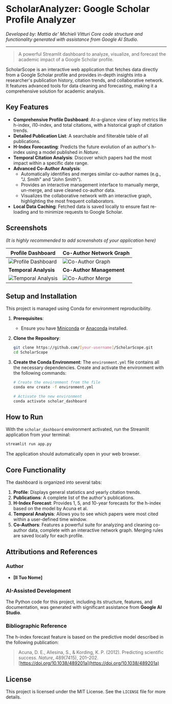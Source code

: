# ScholarAnalyzer: Google Scholar Profile Analyzer

*Developed by: Mattia de' Michieli Vitturi*
*Core code structure and functionality generated with assistance from Google AI Studio.*

---

> A powerful Streamlit dashboard to analyze, visualize, and forecast the academic impact of a Google Scholar profile.

ScholarScope is an interactive web application that fetches data directly from a Google Scholar profile and provides in-depth insights into a researcher's publication history, citation trends, and collaborative network. It features advanced tools for data cleaning and forecasting, making it a comprehensive solution for academic analysis.

## Key Features

-   **Comprehensive Profile Dashboard**: At-a-glance view of key metrics like h-index, i10-index, and total citations, with a historical graph of citation trends.
-   **Detailed Publication List**: A searchable and filterable table of all publications.
-   **H-Index Forecasting**: Predicts the future evolution of an author's h-index using a model published in *Nature*.
-   **Temporal Citation Analysis**: Discover which papers had the most impact within a specific date range.
-   **Advanced Co-Author Analysis**:
    -   Automatically identifies and merges similar co-author names (e.g., "J. Smith" and "John Smith").
    -   Provides an interactive management interface to manually merge, un-merge, and save cleaned co-author data.
    -   Visualizes the collaborative network with an interactive graph, highlighting the most frequent collaborators.
-   **Local Data Caching**: Fetched data is saved locally to ensure fast re-loading and to minimize requests to Google Scholar.

## Screenshots

*(It is highly recommended to add screenshots of your application here)*

| Profile Dashboard                                | Co-Author Network Graph                        |
| ------------------------------------------------ | ---------------------------------------------- |
| ![Profile Dashboard](path/to/profile_image.png)  | ![Co-Author Graph](path/to/graph_image.png)    |
| **Temporal Analysis**                            | **Co-Author Management**                       |
| ![Temporal Analysis](path/to/temporal_image.png) | ![Co-Author Merge](path/to/management_image.png) |

## Setup and Installation

This project is managed using Conda for environment reproducibility.

1.  **Prerequisites**:
    -   Ensure you have [Miniconda](https://docs.conda.io/en/latest/miniconda.html) or [Anaconda](https://www.anaconda.com/products/distribution) installed.

2.  **Clone the Repository**:
    ```bash
    git clone https://github.com/[your-username]/ScholarScope.git
    cd ScholarScope
    ```

3.  **Create the Conda Environment**:
    The `environment.yml` file contains all the necessary dependencies. Create and activate the environment with the following commands:
    ```bash
    # Create the environment from the file
    conda env create -f environment.yml

    # Activate the new environment
    conda activate scholar_dashboard
    ```

## How to Run

With the `scholar_dashboard` environment activated, run the Streamlit application from your terminal:

```bash
streamlit run app.py
```

The application should automatically open in your web browser.

## Core Functionality

The dashboard is organized into several tabs:

1.  **Profile**: Displays general statistics and yearly citation trends.
2.  **Publications**: A complete list of the author's publications.
3.  **H-Index Forecast**: Provides 1, 5, and 10-year forecasts for the h-index based on the model by Acuna et al.
4.  **Temporal Analysis**: Allows you to see which papers were most cited within a user-defined time window.
5.  **Co-Authors**: Features a powerful suite for analyzing and cleaning co-author data, complete with an interactive network graph. Merging rules are saved locally for each profile.

## Attributions and References

### Author

-   **[Il Tuo Nome]**

### AI-Assisted Development

The Python code for this project, including its structure, features, and documentation, was generated with significant assistance from **Google AI Studio**.

### Bibliographic Reference

The h-index forecast feature is based on the predictive model described in the following publication:

> Acuna, D. E., Allesina, S., & Kording, K. P. (2012). Predicting scientific success. *Nature*, 489(7415), 201–202. [https://doi.org/10.1038/489201a](https://doi.org/10.1038/489201a)

## License

This project is licensed under the MIT License. See the `LICENSE` file for more details.
```
